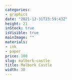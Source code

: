 ```yaml
---
categories:
- graphics
date: "2021-12-31T23:59:43Z"
height: 21
inStock: true
isVisible: true
mainImage: ""
materials:
- ink
- paper
price: 100
slug: malbork-castle
title: Malbork Castle
width: 30
---
```


